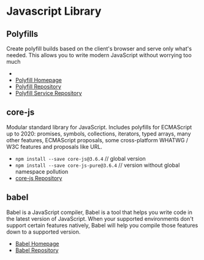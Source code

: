 # Javascript Library

## Polyfills

Create polyfill builds based on the client's browser and serve only what's needed. This allows you to write modern JavaScript without worrying too much

* <script src="https://polyfill.io/v3/polyfill.js?features=Promise"></script>
* [Polyfill Homepage](https://polyfill.io/)
* [Polyfill Repository](https://github.com/polyfills/polyfills)
* [Polyfill Service Repository](https://github.com/financial-times/polyfill-service)

## core-js

Modular standard library for JavaScript. Includes polyfills for ECMAScript up to 2020: promises, symbols, collections, iterators, typed arrays, many other features, ECMAScript proposals, some cross-platform WHATWG / W3C features and proposals like URL. 

* `npm install --save core-js@3.6.4`  // global version
* `npm install --save core-js-pure@3.6.4` // version without global namespace pollution
* [core-js Repository](https://github.com/zloirock/core-js)

## babel

Babel is a JavaScript compiler, Babel is a tool that helps you write code in the latest version of JavaScript. When your supported environments don't support certain features natively, Babel will help you compile those features down to a supported version.

* [Babel Homepage](https://babeljs.io)
* [Babel Repository](https://github.com/babel/babel)

